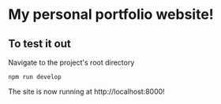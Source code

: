 # My personal portfolio website!

## To test it out
Navigate to the project's root directory

    npm run develop

The site is now running at http://localhost:8000!



